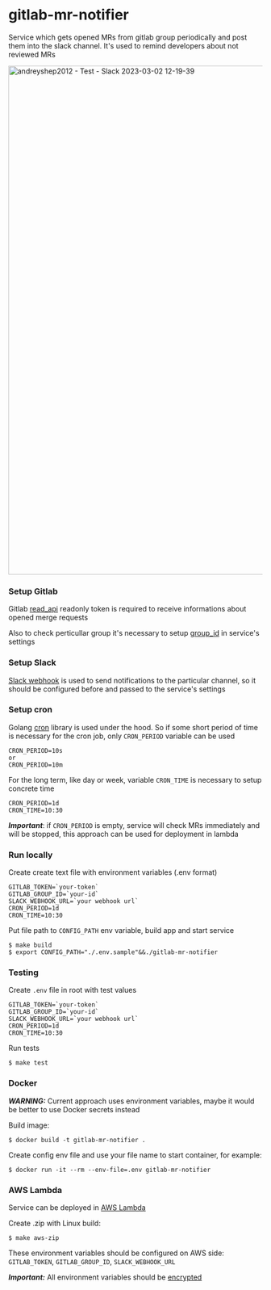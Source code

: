 # gitlab-mr-notifier

Service which gets opened MRs from gitlab group periodically and post them into the slack channel. It's used to remind developers about not reviewed MRs

<img width="1008" alt="andreyshep2012 - Test - Slack 2023-03-02 12-19-39" src="https://user-images.githubusercontent.com/30069672/222518158-d605712a-07b3-456f-b4c0-7bb5ee46170e.png">

### Setup Gitlab

Gitlab [read_api](https://docs.gitlab.com/ee/user/project/settings/project_access_tokens.html#create-a-project-access-token) readonly token is required to receive informations about opened merge requests

Also to check perticullar group it's necessary to setup [group_id](https://docs.gitlab.com/ee/user/group/) in service's settings


### Setup Slack

[Slack webhook](https://api.slack.com/messaging/webhooks) is used to send notifications to the particular channel, so it should be configured before and passed to the service's settings

### Setup cron

Golang [cron](github.com/go-co-op/gocron) library is used under the hood. So if some short period of time is necessary for the cron job, only `CRON_PERIOD` variable can be used 

```
CRON_PERIOD=10s
or
CRON_PERIOD=10m
```

For the long term, like day or week, variable `CRON_TIME` is necessary to setup concrete time

```
CRON_PERIOD=1d
CRON_TIME=10:30
```

_**Important**_: if `CRON_PERIOD` is empty, service will check MRs immediately and will be stopped, this approach can be used for deployment in lambda

### Run locally

Create create text file with environment variables (.env format)

```
GITLAB_TOKEN=`your-token`
GITLAB_GROUP_ID=`your-id`
SLACK_WEBHOOK_URL=`your webhook url`
CRON_PERIOD=1d
CRON_TIME=10:30
```

Put file path to `CONFIG_PATH` env variable, build app and start service

```
$ make build
$ export CONFIG_PATH="./.env.sample"&&./gitlab-mr-notifier
```


### Testing

Create `.env` file in root with test values

```
GITLAB_TOKEN=`your-token`
GITLAB_GROUP_ID=`your-id`
SLACK_WEBHOOK_URL=`your webhook url`
CRON_PERIOD=1d
CRON_TIME=10:30
```

Run tests

```
$ make test
```

### Docker

**_WARNING:_** Current approach uses environment variables, maybe it would be better to use Docker secrets instead

Build image:

```
$ docker build -t gitlab-mr-notifier .
```

Create config env file and use your file name to start container, for example:

```
$ docker run -it --rm --env-file=.env gitlab-mr-notifier
```

### AWS Lambda

Service can be deployed in [AWS Lambda](https://docs.aws.amazon.com/lambda/index.html)

Create .zip with Linux build:

```
$ make aws-zip
```

These environment variables should be configured on AWS side: `GITLAB_TOKEN`, `GITLAB_GROUP_ID`, `SLACK_WEBHOOK_URL`

**_Important:_** All environment variables should be [encrypted](https://docs.aws.amazon.com/lambda/latest/dg/configuration-envvars.html)
